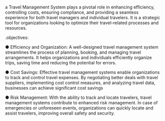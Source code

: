 a Travel Management System plays a pivotal role in enhancing efficiency, controlling costs, ensuring compliance, and providing a seamless experience for both travel managers and individual 
travelers. It is a strategic tool for organizations looking to optimize their travel-related processes and resources.

.objectives:

● Efficiency and Organization: A well-designed travel management system streamlines the process of planning, booking, and managing travel arrangements. It helps organizations and individuals efficiently organize trips, saving time and reducing the potential for errors.

● Cost Savings: Effective travel management systems enable organizations to track and control travel expenses. By negotiating better deals with travel suppliers, implementing cost control measures, and analyzing travel data, businesses can achieve significant cost savings

● Risk Management: With the ability to track and locate travelers, travel management systems contribute to enhanced risk management. In case of emergencies or unforeseen events, organizations can quickly locate and assist travelers, improving overall safety and security.
